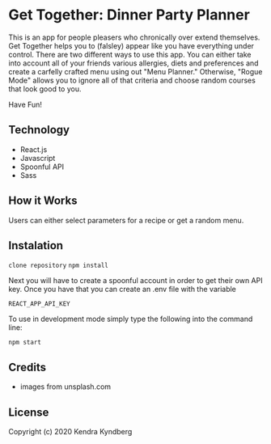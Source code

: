 # Get Together: Dinner Party Planner

This is an app for people pleasers who chronically over extend themselves. Get Together helps you to (falsley) appear like you have everything under control.
There are two different ways to use this app. You can either take into account all of your friends various allergies, diets and preferences and create a carfelly crafted menu using out "Menu Planner." Otherwise, "Rogue Mode" allows you to ignore all of that criteria and choose random courses that look good to you. 

Have Fun!

## Technology
  * React.js
  * Javascript
  * Spoonful API
  * Sass
  
## How it Works
   Users can either select parameters for a recipe or get a random menu.
   
## Instalation

```clone repository```
```npm install```

 Next you will have to create a spoonful account in order to get their own API key. Once you have that you can create an .env file with the variable

```REACT_APP_API_KEY```

To use in development mode simply type the following into the command line:

```npm start```

## Credits
 * images from unsplash.com
 
## License 
  Copyright (c) 2020 Kendra Kyndberg
